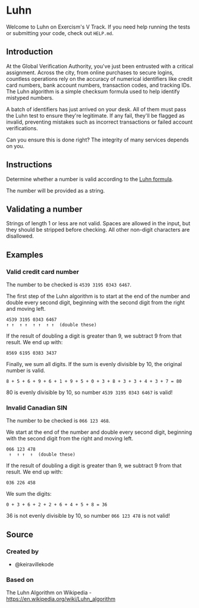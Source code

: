 # Luhn

Welcome to Luhn on Exercism's V Track.
If you need help running the tests or submitting your code, check out `HELP.md`.

## Introduction

At the Global Verification Authority, you've just been entrusted with a critical assignment.
Across the city, from online purchases to secure logins, countless operations rely on the accuracy of numerical identifiers like credit card numbers, bank account numbers, transaction codes, and tracking IDs.
The Luhn algorithm is a simple checksum formula used to help identify mistyped numbers.

A batch of identifiers has just arrived on your desk.
All of them must pass the Luhn test to ensure they're legitimate.
If any fail, they'll be flagged as invalid, preventing mistakes such as incorrect transactions or failed account verifications.

Can you ensure this is done right? The integrity of many services depends on you.

## Instructions

Determine whether a number is valid according to the [Luhn formula][luhn].

The number will be provided as a string.

## Validating a number

Strings of length 1 or less are not valid.
Spaces are allowed in the input, but they should be stripped before checking.
All other non-digit characters are disallowed.

## Examples

### Valid credit card number

The number to be checked is `4539 3195 0343 6467`.

The first step of the Luhn algorithm is to start at the end of the number and double every second digit, beginning with the second digit from the right and moving left.

```text
4539 3195 0343 6467
↑ ↑  ↑ ↑  ↑ ↑  ↑ ↑  (double these)
```

If the result of doubling a digit is greater than 9, we subtract 9 from that result.
We end up with:

```text
8569 6195 0383 3437
```

Finally, we sum all digits.
If the sum is evenly divisible by 10, the original number is valid.

```text
8 + 5 + 6 + 9 + 6 + 1 + 9 + 5 + 0 + 3 + 8 + 3 + 3 + 4 + 3 + 7 = 80
```

80 is evenly divisible by 10, so number `4539 3195 0343 6467` is valid!

### Invalid Canadian SIN

The number to be checked is `066 123 468`.

We start at the end of the number and double every second digit, beginning with the second digit from the right and moving left.

```text
066 123 478
 ↑  ↑ ↑  ↑  (double these)
```

If the result of doubling a digit is greater than 9, we subtract 9 from that result.
We end up with:

```text
036 226 458
```

We sum the digits:

```text
0 + 3 + 6 + 2 + 2 + 6 + 4 + 5 + 8 = 36
```

36 is not evenly divisible by 10, so number `066 123 478` is not valid!

[luhn]: https://en.wikipedia.org/wiki/Luhn_algorithm

## Source

### Created by

- @keiravillekode

### Based on

The Luhn Algorithm on Wikipedia - https://en.wikipedia.org/wiki/Luhn_algorithm